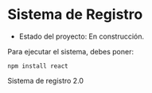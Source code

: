 <h1> Sistema de Registro </h1>

- Estado del proyecto: En construcción.

Para ejecutar el sistema, debes poner:

```npm install react```

Sistema de registro 2.0
